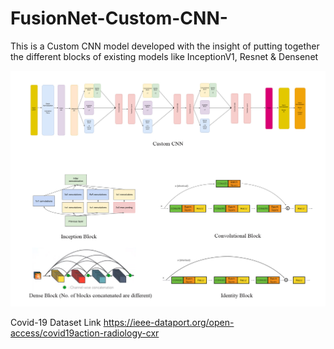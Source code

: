 # FusionNet-Custom-CNN-
This is a Custom CNN model developed with the insight of putting together the different blocks of existing models like InceptionV1, Resnet &amp; Densenet

![image](https://github.com/rohitdutta2510/FusionNet-Custom-CNN-/blob/master/FusionNet.jpg)

Covid-19 Dataset Link https://ieee-dataport.org/open-access/covid19action-radiology-cxr
